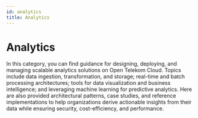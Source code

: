 ```yaml
---
id: analytics
title: Analytics
---
```


# Analytics

In this category, you can find guidance for designing, deploying, and managing scalable analytics solutions on Open Telekom Cloud. Topics include data ingestion, transformation, and storage; real-time and batch processing architectures; tools for data visualization and business intelligence; and leveraging machine learning for predictive analytics. Here are also provided architectural patterns, case studies, and reference implementations to help organizations derive actionable insights from their data while ensuring security, cost-efficiency, and performance.
